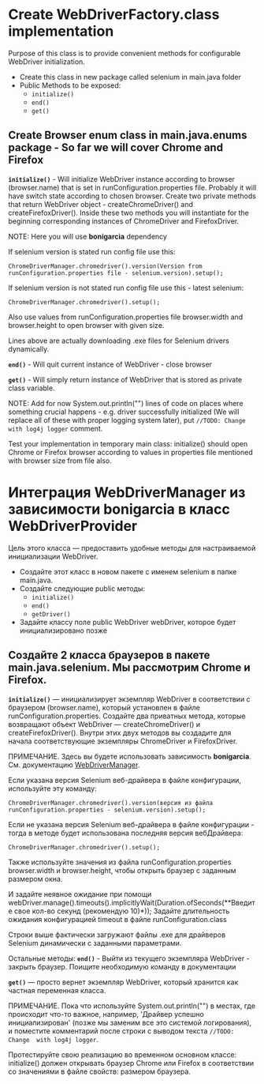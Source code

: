 # Create WebDriverFactory.class implementation

Purpose of this class is to provide convenient methods for configurable WebDriver initialization.

* Create this class in new package called selenium in main.java folder
* Public Methods to be exposed:
  * `initialize()`
  * `end()`
  * `get()`

## Create Browser enum class in main.java.enums package - So far we will cover Chrome and Firefox

**`initialize()`** - Will initialize WebDriver instance according to browser (browser.name) that is set in runConfiguration.properties file. Probably it will have switch state according to chosen browser. Create two private methods that return WebDriver object - createChromeDriver() and createFirefoxDriver(). Inside these two methods you will instantiate for the beginning corresponding instances of ChromeDriver and FirefoxDriver.

NOTE: Here you will use **bonigarcia** dependency

If selenium version is stated run config file use this:

`ChromeDriverManager.chromedriver().version(Version from runConfiguration.properties file - selenium.version).setup();`

If selenium version is not stated run config file use this - latest selenium:

`ChromeDriverManager.chromedriver().setup();`

Also use values from runConfiguration.properties file browser.width and browser.height to open browser with given size.

Lines above are actually downloading .exe files for Selenium drivers dynamically.

**`end()`** - Will quit current instance of WebDriver - close browser

**`get()`** - Will simply return instance of WebDriver that is stored as private class variable.

NOTE: Add for now System.out.println("") lines of code on places where something crucial happens - e.g. driver successfully initialized (We will replace all of these with proper logging system later), put `//TODO: Change with log4j logger` comment.

Test your implementation in temporary main class: initialize() should open Chrome or Firefox browser according to values in properties file mentioned with browser size from file also.


# Интеграция WebDriverManager из зависимости bonigarcia в класс WebDriverProvider

Цель этого класса — предоставить удобные методы для настраиваемой инициализации WebDriver.

* Создайте этот класс в новом пакете с именем selenium в папке main.java.
* Создайте следующие public методы:
  * `initialize()`
  * `end()`
  * `getDriver()`
* Задайте классу поле public WebDriver webDriver, которое будет инициализировано позже

## Создайте 2 класса браузеров в пакете main.java.selenium. Мы рассмотрим Chrome и Firefox.

**`initialize()`** — инициализирует экземпляр WebDriver в соответствии с браузером (browser.name), который установлен в файле runConfiguration.properties. Создайте два приватных метода, которые возвращают объект WebDriver — createChromeDriver() и createFirefoxDriver(). Внутри этих двух методов вы создадите для начала соответствующие экземпляры ChromeDriver и FirefoxDriver.

ПРИМЕЧАНИЕ. Здесь вы будете использовать зависимость **bonigarcia**.
См. документацию [WebDriverManager](https://github.com/bonigarcia/webdrivermanager/blob/master/README.md).


Если указана версия Selenium веб-драйвера в файле конфигурации, используйте эту команду:

`ChromeDriverManager.chromedriver().version(версия из файла runConfiguration.properties - selenium.version).setup();`

Если не указана версия Selenium веб-драйвера в файле конфигурации - тогда в методе будет использована последняя версия вебДрайвера:

`ChromeDriverManager.chromedriver().setup();`

Также используйте значения из файла runConfiguration.properties browser.width и browser.height, чтобы открыть браузер с заданным 
размером окна.

И задайте неявное ожидание при помощи webDriver.manage().timeouts().implicitlyWait(Duration.ofSeconds(**Введите свое кол-во секунд
(рекомендую 10)*)); Задайте длительность ожидания конфигурацией timeout в файле runConfiguration.class

Строки выше фактически загружают файлы .exe для драйверов Selenium динамически c заданными параметрами.

Остальные методы: 
**`end()`** - Выйти из текущего экземпляра WebDriver - закрыть браузер. Поищите необходимую команду в документации

**`get()`** — просто вернет экземпляр WebDriver, который хранится как частная переменная класса.

ПРИМЕЧАНИЕ. Пока что используйте System.out.println("") в местах, где происходит что-то важное, например, 'Драйвер успешно 
инициализирован' (позже мы заменим все это системой логирования), и поместите комментарий после строки с выводом текста `//TODO: Change 
with log4j logger`.

Протестируйте свою реализацию во временном основном классе: initialize() должен открывать браузер Chrome или Firefox в 
соответствии со значениями в файле свойств: размером браузера.